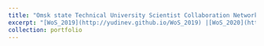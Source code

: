 ```yaml
---
title: "Omsk state Technical University Scientist Collaboration Networks"
excerpt: "[WoS_2019](http://yudinev.github.io/WoS_2019) |[WoS_2020](http://yudinev.github.io/WoS_2020)"
collection: portfolio
---
```

